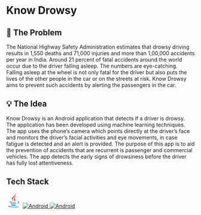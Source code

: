 # Know Drowsy

## 🤔 The Problem
The National Highway Safety Administration estimates 
that drowsy driving results in 1,550 deaths and 71,000 injuries 
and more than 1,00,000 accidents per year in India. 
Around 21 percent of fatal accidents around the world 
occur due to the driver falling asleep. The numbers are 
eye-catching. Falling asleep at the wheel is not only fatal 
for the driver but also puts the lives of the other people 
in the car or on the streets at risk. Know Drowsy aims to 
prevent such accidents by alerting the passengers in the car.
## 💡 The Idea
Know Drowsy is an Android application that 
detects if a driver is drowsy. The application has 
been developed using machine learning techniques. 
The app uses the phone’s camera which points 
directly at the driver’s face and monitors the 
driver’s facial activities and eye movements, 
in case fatigue is detected and an alert is provided. 
The purpose of this app is to aid the prevention of 
accidents that are recurrent is passenger and commercial vehicles. 
The app detects the early signs of drowsiness before the 
driver has fully lost attentiveness.
## Tech Stack

<img src="https://raw.githubusercontent.com/devicons/devicon/master/icons/java/java-original.svg" alt="Java" width="40" height="40"/> </a> <a href="https://www.java.com" target="_blank"> <img src="https://cdn.jsdelivr.net/gh/devicons/devicon/icons/androidstudio/androidstudio-original.svg" alt="Android" width="40" height="40"/> </a> <a href="https://www.java.com" target="_blank">  <img src="https://www.gstatic.com/devrel-devsite/prod/v70c9aa38be5a41f2acdfd6deb7424dc7b523d8a488274535f707585ca8d2cdd3/firebase/images/touchicon-180.png" alt="Android" width="40" height="40"/> </a> <a href="https://www.java.com" target="_blank">
